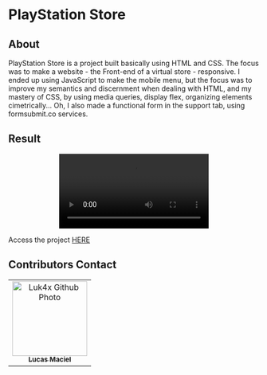 # PlayStation Store

## About
PlayStation Store is a project built basically using HTML and CSS. The focus was to make a website - the Front-end of a virtual store - responsive. I ended up using JavaScript to make the mobile menu, but the focus was to improve my semantics and discernment when dealing with HTML, and my mastery of CSS, by using media queries, display flex, organizing elements cimetrically...
Oh, I also made a functional form in the support tab, using formsubmit.co services.

## Result
<p align="center">
  <video src="https://user-images.githubusercontent.com/86276393/153664375-c45e207d-55ef-4867-b846-fa1fd533eee4.mp4">
</p>
Access the project <a href="https://luk4x.github.io/playstation-store/">HERE</a>

## Contributors Contact
<table>
  <tr>
    <td align="center">
      <a href="https://www.linkedin.com/in/lucasmacielf/">
        <img src="https://avatars.githubusercontent.com/Luk4x" width="150px;" alt="Luk4x Github Photo"/><br>
        <sub>
          <b>Lucas Maciel</b>
        </sub>
      </a>
    </td>
  </tr>
</table>
